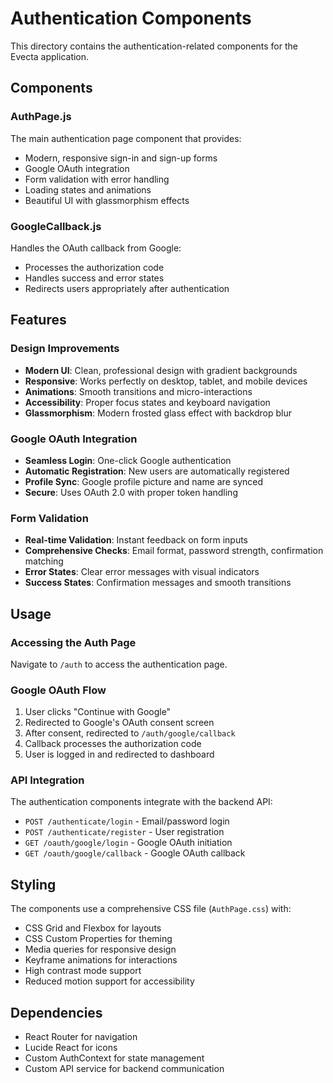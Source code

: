 # Authentication Components

This directory contains the authentication-related components for the Evecta application.

## Components

### AuthPage.js
The main authentication page component that provides:
- Modern, responsive sign-in and sign-up forms
- Google OAuth integration
- Form validation with error handling
- Loading states and animations
- Beautiful UI with glassmorphism effects

### GoogleCallback.js
Handles the OAuth callback from Google:
- Processes the authorization code
- Handles success and error states
- Redirects users appropriately after authentication

## Features

### Design Improvements
- **Modern UI**: Clean, professional design with gradient backgrounds
- **Responsive**: Works perfectly on desktop, tablet, and mobile devices
- **Animations**: Smooth transitions and micro-interactions
- **Accessibility**: Proper focus states and keyboard navigation
- **Glassmorphism**: Modern frosted glass effect with backdrop blur

### Google OAuth Integration
- **Seamless Login**: One-click Google authentication
- **Automatic Registration**: New users are automatically registered
- **Profile Sync**: Google profile picture and name are synced
- **Secure**: Uses OAuth 2.0 with proper token handling

### Form Validation
- **Real-time Validation**: Instant feedback on form inputs
- **Comprehensive Checks**: Email format, password strength, confirmation matching
- **Error States**: Clear error messages with visual indicators
- **Success States**: Confirmation messages and smooth transitions

## Usage

### Accessing the Auth Page
Navigate to `/auth` to access the authentication page.

### Google OAuth Flow
1. User clicks "Continue with Google"
2. Redirected to Google's OAuth consent screen
3. After consent, redirected to `/auth/google/callback`
4. Callback processes the authorization code
5. User is logged in and redirected to dashboard

### API Integration
The authentication components integrate with the backend API:
- `POST /authenticate/login` - Email/password login
- `POST /authenticate/register` - User registration
- `GET /oauth/google/login` - Google OAuth initiation
- `GET /oauth/google/callback` - Google OAuth callback

## Styling

The components use a comprehensive CSS file (`AuthPage.css`) with:
- CSS Grid and Flexbox for layouts
- CSS Custom Properties for theming
- Media queries for responsive design
- Keyframe animations for interactions
- High contrast mode support
- Reduced motion support for accessibility

## Dependencies

- React Router for navigation
- Lucide React for icons
- Custom AuthContext for state management
- Custom API service for backend communication
